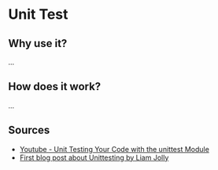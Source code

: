 # Unit Test
## Why use it?
...

## How does it work?
...

## Sources
- [Youtube - Unit Testing Your Code with the unittest Module](https://www.youtube.com/watch?v=6tNS--WetLI)
- [First blog post about Unittesting by Liam Jolly](https://liamdjolly.com/2017/02/05/unit-testing-with-python-part-1-a-simple-test/)